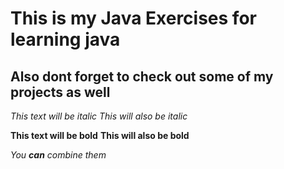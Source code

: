 # This is my Java Exercises for learning java
## Also dont forget to check out some of my projects as well
*This text will be italic*
_This will also be italic_

**This text will be bold**
__This will also be bold__

_You **can** combine them_
